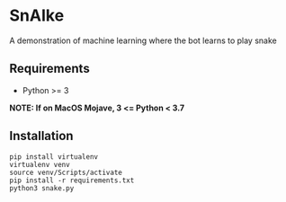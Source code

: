 # SnAIke

A demonstration of machine learning where the bot learns to play snake

## Requirements

- Python >= 3

**NOTE: If on MacOS Mojave, 3 <= Python < 3.7**

## Installation

```
pip install virtualenv
virtualenv venv
source venv/Scripts/activate
pip install -r requirements.txt
python3 snake.py
```